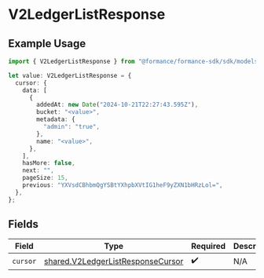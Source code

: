 # V2LedgerListResponse

## Example Usage

```typescript
import { V2LedgerListResponse } from "@formance/formance-sdk/sdk/models/shared";

let value: V2LedgerListResponse = {
  cursor: {
    data: [
      {
        addedAt: new Date("2024-10-21T22:27:43.595Z"),
        bucket: "<value>",
        metadata: {
          "admin": "true",
        },
        name: "<value>",
      },
    ],
    hasMore: false,
    next: "",
    pageSize: 15,
    previous: "YXVsdCBhbmQgYSBtYXhpbXVtIG1heF9yZXN1bHRzLol=",
  },
};
```

## Fields

| Field                                                                                         | Type                                                                                          | Required                                                                                      | Description                                                                                   |
| --------------------------------------------------------------------------------------------- | --------------------------------------------------------------------------------------------- | --------------------------------------------------------------------------------------------- | --------------------------------------------------------------------------------------------- |
| `cursor`                                                                                      | [shared.V2LedgerListResponseCursor](../../../sdk/models/shared/v2ledgerlistresponsecursor.md) | :heavy_check_mark:                                                                            | N/A                                                                                           |